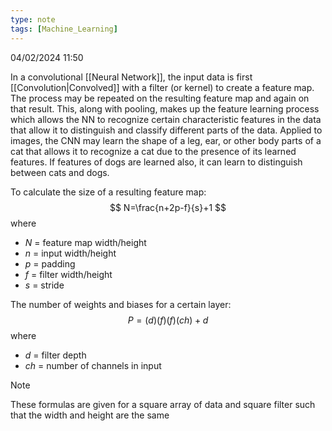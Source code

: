 ```yaml
---
type: note
tags: [Machine_Learning]
---
```

04/02/2024 11:50

 

In a convolutional [[Neural Network]], the input data is first [[Convolution|Convolved]] with a filter (or kernel) to create a feature map. The process may be repeated on the resulting feature map and again on that result. This, along with pooling, makes up the feature learning process which allows the NN to recognize certain characteristic features in the data that allow it to distinguish and classify different parts of the data. Applied to images, the CNN may learn the shape of a leg, ear, or other body parts of a cat that allows it to recognize a cat due to the presence of its learned features. If features of dogs are learned also, it can learn to distinguish between cats and dogs.

To calculate the size of a resulting feature map:
$$
N=\frac{n+2p-f}{s}+1
$$
where
- $N$ = feature map width/height 
- $n$ = input width/height
- $p$ = padding
- $f$ = filter width/height
- $s$ = stride

The number of weights and biases for a certain layer:
$$
P=(d)(f)(f)(ch)+d
$$
where
- $d$ = filter depth
- $ch$ = number of channels in input

>[!note]
>These formulas are given for a square array of data and square filter such that the width and height are the same